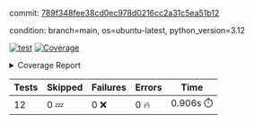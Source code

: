 commit: [789f348fee38cd0ec978d0216cc2a31c5ea51b12](https://github.com/rcmdnk/inherit-docstring/tree/789f348fee38cd0ec978d0216cc2a31c5ea51b12)

condition: branch=main, os=ubuntu-latest, python_version=3.12

[![test](https://github.com/rcmdnk/inherit-docstring/actions/workflows/test.yml/badge.svg)](https://github.com/rcmdnk/inherit-docstring/actions/runs/7093578840)
<a href="https://github.com/rcmdnk/inherit-docstring/blob/789f348fee38cd0ec978d0216cc2a31c5ea51b12/README.md"><img alt="Coverage" src="https://img.shields.io/badge/Coverage-100%25-brightgreen.svg" /></a><details><summary>Coverage Report </summary><table><tr><th>File</th><th>Stmts</th><th>Miss</th><th>Cover</th></tr><tbody><tr><td><b>TOTAL</b></td><td><b>114</b></td><td><b>0</b></td><td><b>100%</b></td></tr></tbody></table></details>

| Tests | Skipped | Failures | Errors | Time |
| ----- | ------- | -------- | -------- | ------------------ |
| 12 | 0 :zzz: | 0 :x: | 0 :fire: | 0.906s :stopwatch: |

